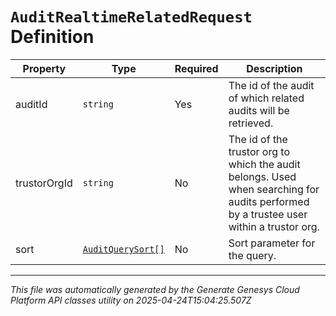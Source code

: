 # `AuditRealtimeRelatedRequest` Definition

| Property | Type | Required | Description |
|----------|------|----------|-------------|
| auditId | `string` | Yes | The id of the audit of which related audits will be retrieved. |
| trustorOrgId | `string` | No | The id of the trustor org to which the audit belongs. Used when searching for audits performed by a trustee user within a trustor org. |
| sort | [`AuditQuerySort[]`](auditquerysort-definition.md) | No | Sort parameter for the query. |

---

*This file was automatically generated by the Generate Genesys Cloud Platform API classes utility on 2025-04-24T15:04:25.507Z*
